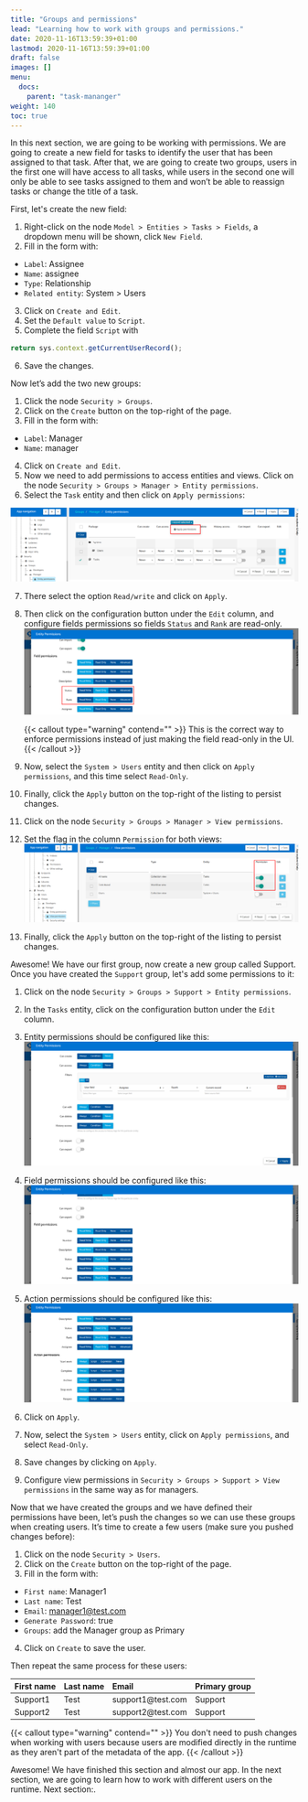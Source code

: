 ```yaml
---
title: "Groups and permissions"
lead: "Learning how to work with groups and permissions."
date: 2020-11-16T13:59:39+01:00
lastmod: 2020-11-16T13:59:39+01:00
draft: false
images: []
menu:
  docs:
    parent: "task-mananger"
weight: 140
toc: true
---
```

In this next section, we are going to be working with permissions. We are going to create a new field for tasks to identify the user that has been assigned to that task. After that, we are going to create two groups, users in the first one will have access to all tasks, while users in the second one will only be able to see tasks assigned to them and won’t be able to reassign tasks or change the title of a task.

First, let's create the new field:
1. Right-click on the node `Model > Entities > Tasks > Fields`, a dropdown menu will be shown, click `New Field`.
2. Fill in the form with:  
  - `Label`: Assignee
  - `Name`: assignee
  - `Type`: Relationship
  - `Related entity`: System > Users
3. Click on `Create and Edit`.
4. Set the `Default value` to `Script`.
5. Complete the field `Script` with 
```js
return sys.context.getCurrentUserRecord();
```
6. Save the changes.

Now let’s add the two new groups:
1. Click the node `Security > Groups`.
2. Click on the `Create` button on the top-right of the page.
3. Fill in the form with:  
  - `Label`: Manager
  - `Name`: manager
4. Click on `Create and Edit`.
5. Now we need to add permissions to access entities and views. Click on the node `Security > Groups > Manager > Entity permissions`.
6. Select the `Task` entity and then click on `Apply permissions`:

![Alt Text](/images/vendor/task-mananger/groups/p.png)


7. There select the option `Read/write` and click on `Apply`.
8. Then click on the configuration button under the `Edit` column, and configure fields permissions so fields `Status` and `Rank` are read-only.
![Alt Text](/images/vendor/task-mananger/groups/pp.png)

    {{< callout type="warning" contend="" >}}
    This is the correct way to enforce permissions instead of just making the field read-only in the UI.
    {{< /callout >}}
9. Now, select the `System > Users` entity and then click on `Apply permissions`, and this time select `Read-Only`.
10. Finally, click the `Apply` button on the top-right of the listing to persist changes.
11. Click on the node `Security > Groups > Manager > View permissions`.

12. Set the flag in the column `Permission` for both views:
![Alt Text](/images/vendor/task-mananger/groups/ppp.png)

13. Finally, click the `Apply` button on the top-right of the listing to persist changes.

Awesome! We have our first group, now create a new group called Support. Once you have created the `Support` group, let's add some permissions to it:
1. Click on the node `Security > Groups > Support > Entity permissions`.
2. In the `Tasks` entity, click on the configuration button under the `Edit` column.
3. Entity permissions should be configured like this:
![Alt Text](/images/vendor/task-mananger/groups/pppp.png)

4. Field permissions should be configured like this:
![Alt Text](/images/vendor/task-mananger/groups/ppppp.png)

5. Action permissions should be configured like this:
![Alt Text](/images/vendor/task-mananger/groups/pppppp.png)

6. Click on `Apply`.
7. Now, select the `System > Users` entity, click on `Apply permissions`, and select `Read-Only`.
8. Save changes by clicking on `Apply`.
9. Configure view permissions in `Security > Groups > Support > View permissions` in the same way as for managers.

Now that we have created the groups and we have defined their permissions have been, let’s push the changes so we can use these groups when creating users.
It’s time to create a few users (make sure you pushed changes before):
1. Click on the node `Security > Users`.
2. Click on the `Create` button on the top-right of the page.
3. Fill in the form with:
  - `First name`: Manager1
  - `Last name`: Test
  - `Email`: manager1@test.com
  - `Generate Password`: true
  - `Groups`: add the Manager group as Primary
4. Click on `Create` to save the user.

Then repeat the same process for these users:

<table class="table">
    <thead>
    <tr class="header">
        <th align="left">First name</th>
        <th align="left">Last name</th>
        <th align="left">Email</th>
        <th align="left">Primary group</th>
    </tr>
    </thead>
    <tbody>
    <tr>
        <td align="left">Support1</td>
        <td align="left">Test</td>
        <td align="left">support1@test.com</td>
        <td align="left">Support</td>
    </tr>
    <tr>
        <td align="left">Support2</td>
        <td align="left">Test</td>
        <td align="left">support2@test.com</td>
        <td align="left">Support</td>
    </tr>
    </tbody>
</table>



{{< callout type="warning" contend="" >}}
You don't need to push changes when working with users because users are modified directly in the runtime as they aren't part of the metadata of the app.
{{< /callout >}}

Awesome! We have finished this section and almost our app. In the next section, we are going to learn how to work with different users on the runtime. Next section:.
